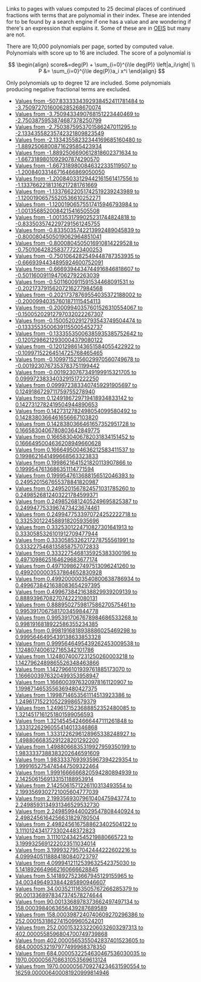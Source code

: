 Links to pages with values computed to 25 decimal places of continued fractions with terms that are polynomial in their index.
These are intended for to be found by a search engine if one has a value and are wondering if there's an expression that
explains it. Some of these are in [OEIS](https://oeis.org) but many are not.

There are 10,000 polynomials per page, sorted by computed value.
Polynomials with score up to 16 are included. The score of a polynomial is

$$
\begin{align}
score&=deg(P) + \sum_{i=0}^{i\le deg(P)} \left|a_i\right| \\
P &= \sum_{i=0}^{i\le deg(P)}a_i x^i
\end{align}
$$

Only polynomials up to degree 12 are included.
Some polynomials producing negative fractional terms are excluded.

* [Values from -507.8333334392938452411781484 to -3.7509727016006285268670074](polycf1.html)
* [Values from -3.7509433490768151223440469 to -2.7503875953874687378250799](polycf2.html)
* [Values from -2.7503875953701586247011295 to -2.13343558235742321809823549](polycf3.html)
* [Values from -2.13343558232344169685160480 to -1.8892506800871629585423934](polycf4.html)
* [Values from -1.8892506690612818602371634 to -1.6673189801092907874290570](polycf5.html)
* [Values from -1.6673189800846322335119507 to -1.20084033146716466869050050](polycf6.html)
* [Values from -1.20084033129442161561417556 to -1.13376622181316217281761669](polycf7.html)
* [Values from -1.13376622051742519239243989 to -1.12001906575520536610252271](polycf8.html)
* [Values from -1.12001906575517415946793984 to -1.0013568520084215416505508](polycf9.html)
* [Values from -1.0013531799025231744824818 to -0.8335035742297291561245755](polycf10.html)
* [Values from -0.8335035742213992489045839 to -0.8000804505019062964851041](polycf11.html)
* [Values from -0.8000804505016910814229528 to -0.7501064282583777223400253](polycf12.html)
* [Values from -0.7501064282549448787353935 to -0.6669394434895924600752091](polycf13.html)
* [Values from -0.6669394434744916846818607 to -0.5011600911947062792263039](polycf14.html)
* [Values from -0.5011600911591534468091531 to -0.20217379156207216277984568](polycf15.html)
* [Values from -0.20217378769554035372188002 to -0.20009940357601871115454113](polycf16.html)
* [Values from -0.20009940357601526310554067 to -0.15005202912797032022267307](polycf17.html)
* [Values from -0.15005202912793543749504474 to -0.13335535006391155005452737](polycf18.html)
* [Values from -0.13335535006385935385752642 to -0.12012986212930004379080122](polycf19.html)
* [Values from -0.12012986143651584055422922 to -0.10997152264514725768465465](polycf20.html)
* [Values from -0.10997152156029970560749678 to -0.0019230767353783751199442](polycf21.html)
* [Values from -0.0019230767349199915321705 to 0.0999723833403291517222250](polycf22.html)
* [Values from 0.0999723833407459291905697 to 0.1249186729711759755278940](polycf23.html)
* [Values from 0.1249186729719418934833142 to 0.1427312782419504944890653](polycf24.html)
* [Values from 0.1427312782498054099580492 to 0.1428380366461656667103820](polycf25.html)
* [Values from 0.1428380366461657352951728 to 0.1665830406780803642849775](polycf26.html)
* [Values from 0.1665830406782031834151452 to 0.1666495004636208949660628](polycf27.html)
* [Values from 0.1666495004636212583411537 to 0.1998621641499668563323833](polycf28.html)
* [Values from 0.1998621641521820113907866 to 0.1999547613686351114771594](polycf29.html)
* [Values from 0.1999547613688156512046393 to 0.2495201567655378841820987](polycf30.html)
* [Values from 0.2495201567824571031785260 to 0.2498526812403221784599371](polycf31.html)
* [Values from 0.2498526812405249695825387 to 0.2499477533967473423674461](polycf32.html)
* [Values from 0.2499477533970724252222718 to 0.3325301224588918205935696](polycf33.html)
* [Values from 0.3325301224710827301641913 to 0.3330585326101912709477944](polycf34.html)
* [Values from 0.3330585326217278755561991 to 0.3332275468135858757072833](polycf35.html)
* [Values from 0.3332275468135925383300196 to 0.4971098625164629683677174](polycf36.html)
* [Values from 0.4971098627497513096241260 to 0.4992000003537864652830928](polycf37.html)
* [Values from 0.4992000003540800638786934 to 0.4996738421638083654297395](polycf38.html)
* [Values from 0.4996738421638829939209139 to 0.8889396708270742221080131](polycf39.html)
* [Values from 0.8889502759817586270575461 to 0.9953917067581703459844778](polycf40.html)
* [Values from 0.9953917067678984686533268 to 0.9981916818922586355234385](polycf41.html)
* [Values from 0.9981916818938886025469298 to 0.9995646495439138633853328](polycf42.html)
* [Values from 0.9995646495439262453009538 to 1.1248074006127165342101786](polycf43.html)
* [Values from 1.1248074007231250260003218 to 1.1427962489865526348463866](polycf44.html)
* [Values from 1.1427966101939761885173070 to 1.1666003976320499353958947](polycf45.html)
* [Values from 1.1666003976320978161120907 to 1.1998714653556369480427375](polycf46.html)
* [Values from 1.1998714653561114513923386 to 1.2496171522105229986579379](polycf47.html)
* [Values from 1.2496171523688852352480085 to 1.3214517161251801599056593](polycf48.html)
* [Values from 1.3214545424666447111261848 to 1.3331226296055414013346868](polycf49.html)
* [Values from 1.3331226296128965338248927 to 1.4988066835291228201292200](polycf50.html)
* [Values from 1.4988066835319927959350199 to 1.9833337388383202646591609](polycf51.html)
* [Values from 1.9833337693935967394229354 to 1.9991652754745447509322464](polycf52.html)
* [Values from 1.9991666666820594280894939 to 2.1425061569133151188953914](polycf53.html)
* [Values from 2.1425061571226110313493554 to 2.1993569302721005604777039](polycf54.html)
* [Values from 2.1993569307961040475943774 to 2.2498593134931346529532730](polycf55.html)
* [Values from 2.2498599440029547808440924 to 2.4982456164256631829780504](polycf56.html)
* [Values from 2.4982456167588623402504122 to 3.1110124341773302448372823](polycf57.html)
* [Values from 3.1110124342545219880665723 to 3.1999325691222023511034014](polycf58.html)
* [Values from 3.1999327957042444222602216 to 4.0999405118884180840723797](polycf59.html)
* [Values from 4.0999412112539632542375030 to 5.1418926649662160666628845](polycf60.html)
* [Values from 5.1418927523667945129155965 to 34.0034964933844285890946607](polycf61.html)
* [Values from 34.0035211163505767266285379 to 90.0013368978347374578274644](polycf62.html)
* [Values from 90.0013368978373662497497134 to 158.0003984063656439287689589](polycf63.html)
* [Values from 158.0003987240740609270296386 to 252.0001531862741509960524201](polycf64.html)
* [Values from 252.0001532332206032603297313 to 402.0000558596804700749739868](polycf65.html)
* [Values from 402.0000565355042837401523605 to 684.0000532197977499968378350](polycf66.html)
* [Values from 684.0000532254630467536030035 to 1970.0000056708631053569613124](polycf67.html)
* [Values from 1970.0000056709274234631590554 to 16259.000006400081920999814946](polycf68.html)
